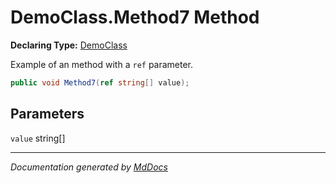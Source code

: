 ﻿# DemoClass.Method7 Method

**Declaring Type:** [DemoClass](../index.md)

Example of an method with a `ref` parameter.

```csharp
public void Method7(ref string[] value);
```

## Parameters

`value`  string\[\]

___

*Documentation generated by [MdDocs](https://github.com/ap0llo/mddocs)*
